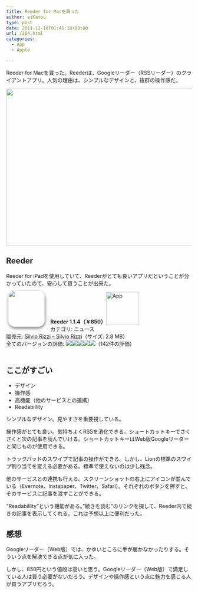 ```yaml
---
title: Reeder for Macを買った
author: eiKatou
type: post
date: 2011-12-18T01:45:18+00:00
url: /264.html
categories:
  - App
  - Apple

---
```

Reeder for Macを買った。Reederは、Googleリーダー（RSSリーダー）のクライアントアプリ。人気の理由は、シンプルなデザインと、抜群の操作感だ。

[<img src="http://eikatou.net/blog/wp-content/uploads/2011/12/20111214a.jpg" alt="" title="20111214a" width="600" height="425" class="alignnone size-full wp-image-265" srcset="/uploads/2011/12/20111214a.jpg 600w, /uploads/2011/12/20111214a-300x212.jpg 300w, /uploads/2011/12/20111214a-423x300.jpg 423w" sizes="(max-width: 600px) 100vw, 600px" />][1]

## Reeder

Reeder for iPadを使用していて、Reederがとても良いアプリだということが分かっていたので、安心して買うことが出来た。

<a href="http://click.linksynergy.com/fs-bin/stat?id=Rfg6nizvNEs&#038;offerid=94348&#038;type=3&#038;subid=0&#038;tmpid=2192&#038;RD_PARM1=http%253A%252F%252Fitunes.apple.com%252Fjp%252Fapp%252Freeder%252Fid439845554%253Fmt%253D12%2526uo%253D4%2526partnerId%253D30" target="_blank" rel="nofollow"><img width="100" class="alignleft" align="left" src="http://a1.mzstatic.com/us/r1000/087/Purple/d9/82/ff/mzi.kpqspyca.100x100-75.png" style="border-radius: 20px 20px 20px 20px;-moz-border-radius: 20px 20px 20px 20px;-webkit-border-radius: 20px 20px 20px 20px;box-shadow: 1px 4px 6px 1px #999999;-moz-box-shadow: 1px 4px 6px 1px #999999;-webkit-box-shadow: 1px 4px 6px 1px #999999;margin: -5px 15px 1px 5px;" /></a> **Reeder 1.1.4（￥850）**<a href="http://click.linksynergy.com/fs-bin/stat?id=Rfg6nizvNEs&#038;offerid=94348&#038;type=3&#038;subid=0&#038;tmpid=2192&#038;RD_PARM1=http%253A%252F%252Fitunes.apple.com%252Fjp%252Fapp%252Freeder%252Fid439845554%253Fmt%253D12%2526uo%253D4%2526partnerId%253D30" target="_blank" rel="nofollow"><img src="http://r.mzstatic.com/htmlResources/2338/images/viewinitunes_jp.png" style="vertical-align:bottom;" width="90" alt="App" /></a>   
カテゴリ: ニュース   
販売元: <a href="http://click.linksynergy.com/fs-bin/stat?id=Rfg6nizvNEs&#038;offerid=94348&#038;type=3&#038;subid=0&#038;tmpid=2192&#038;RD_PARM1=http%253A%252F%252Fitunes.apple.com%252Fjp%252Fartist%252Fsilvio-rizzi%252Fid325502382%253Fmt%253D12%2526uo%253D4%2526partnerId%253D30" target="_blank" rel="nofollow">Silvio Rizzi &#8211; Silvio Rizzi</a>（サイズ: 2.8 MB）   
全てのバージョンの評価: ![][2]![][2]![][2]![][2]![][3]（142件の評価）    
<br style="clear: both;" />

## ここがすごい

  * デザイン
  * 操作感
  * 高機能（他のサービスとの連携）
  * Readabillity

シンプルなデザイン。見やすさを重要視している。

操作感がとても良い。気持ちよくRSSを消化できる。ショートカットキーでさくさくと次の記事を読んでいける。ショートカットキーはWeb版Googleリーダーと同じものが使用できる。
  
トラックパッドのスワイプで記事の操作ができる。しかし、Lionの標準のスワイプ割り当てを変える必要がある。標準で使えないのは少し残念。

他のサービスとの連携も行える。スクリーンショットの右上にアイコンが並んでいる（Evernote、Instapaper、Twitter、Safari）。それぞれのボタンを押すと、そのサービスに記事を渡すことができる。

&#8220;Readabillity&#8221;という機能がある。&#8221;続きを読む&#8221;のリンクを探して、Reeder内で続きの記事を表示してくれる。これは予想以上に便利だった。

## 感想

Googleリーダー（Web版）では、かゆいところに手が届かなかったりする。そういう点を解決できる点が気に入った。

しかし、850円という値段は高いと思う。Googleリーダー（Web版）で満足している人は買う必要がないだろう。デザインや操作感という点に魅力を感じる人が買うアプリだろう。

 [1]: http://eikatou.net/blog/wp-content/uploads/2011/12/20111214a.jpg
 [2]: http://r.mzstatic.com/htmlResources/63F7/images/rating_star.png
 [3]: http://r.mzstatic.com/htmlResources/63F7/images/rating_star_half.png
